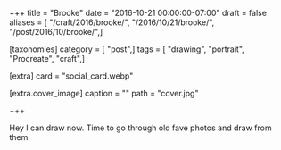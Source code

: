 +++
title = "Brooke"
date = "2016-10-21 00:00:00-07:00"
draft = false
aliases = [ "/craft/2016/brooke/", "/2016/10/21/brooke/", "/post/2016/10/brooke/",]

[taxonomies]
category = [ "post",]
tags = [ "drawing", "portrait", "Procreate", "craft",]

[extra]
card = "social_card.webp"

[extra.cover_image]
caption = ""
path = "cover.jpg"

+++

Hey I can draw now. Time to go through old fave photos and draw from them.